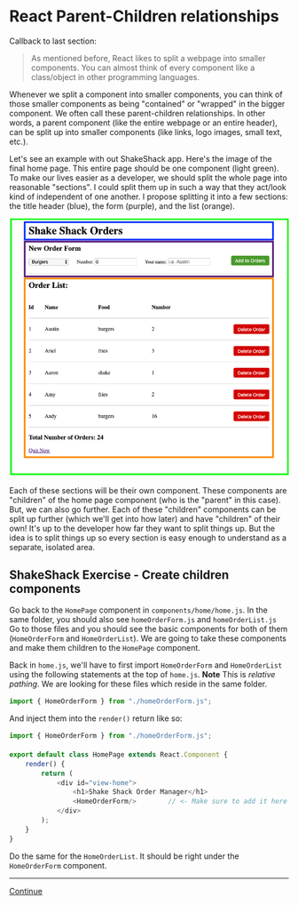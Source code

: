 # React Parent-Children relationships

Callback to last section:
> As mentioned before, React likes to split a webpage into smaller components. You can almost think of every component like a class/object in other programming languages.

Whenever we split a component into smaller components, you can think of those smaller components as being "contained" or "wrapped" in the bigger component. We often call these parent-children relationships. In other words, a parent component (like the entire webpage or an entire header), can be split up into smaller components (like links, logo images, small text, etc.).

Let's see an example with out ShakeShack app. Here's the image of the final home page.
This entire page should be one component (light green). To make our lives easier as a developer, we should split the whole page into reasonable "sections". I could split them up in such a way that they act/look kind of independent of one another. I propose splitting it into a few sections: the title header (blue), the form (purple), and the list (orange).

![Boxed_Home_All](../images/boxed_home_all.png)

Each of these sections will be their own component. These components are "children" of the home page component (who is the "parent" in this case). But, we can also go further. Each of these "children" components can be split up further (which we'll get into how later) and have "children" of their own! It's up to the developer how far they want to split things up. But the idea is to split things up so every section is easy enough to understand as a separate, isolated area.

## ShakeShack Exercise - Create children components

Go back to the `HomePage` component in `components/home/home.js`.
In the same folder, you should also see `homeOrderForm.js` and `homeOrderList.js` Go to those files and you should see the basic components for both of them (`HomeOrderForm` and `HomeOrderList`). We are going to take these components and make them children to the `HomePage` component.

Back in `home.js`, we'll have to first import `HomeOrderForm` and `HomeOrderList` using the following statements at the top of `home.js`. **Note** This is *relative pathing*. We are looking for these files which reside in the same folder.

```javascript
import { HomeOrderForm } from "./homeOrderForm.js";
```

And inject them into the `render()` return like so:

```javascript
import { HomeOrderForm } from "./homeOrderForm.js";

export default class HomePage extends React.Component {
    render() {
        return (
            <div id="view-home">
                <h1>Shake Shack Order Manager</h1>
                <HomeOrderForm/>        // <- Make sure to add it here too!
            </div>
        );
    }
}
```

Do the same for the `HomeOrderList`. It should be right under the `HomeOrderForm` component.

---

[Continue](./06_button_onclick.md)
